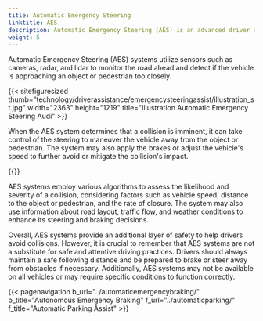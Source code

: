 ```yaml
---
title: Automatic Emergency Steering
linktitle: AES
description: Automatic Emergency Steering (AES) is an advanced driver assistance system designed to help drivers avoid collisions by automatically steering the vehicle in emergency situations.
weight: 5
---
```

<!-- markdownlint-disable MD033 -->

Automatic Emergency Steering (AES) systems utilize sensors such as cameras, radar, and lidar to monitor the road ahead and detect if the vehicle is approaching an object or pedestrian too closely.

{{< sitefiguresized thumb="technology/driverassistance/emergencysteeringassist/illustration_st.jpg" width="2363" height="1219" title="Illustration Automatic Emergency Steering Audi" >}}

When the AES system determines that a collision is imminent, it can take control of the steering to maneuver the vehicle away from the object or pedestrian. The system may also apply the brakes or adjust the vehicle's speed to further avoid or mitigate the collision's impact.

{{<evkxdisplayaddarticle />}}

AES systems employ various algorithms to assess the likelihood and severity of a collision, considering factors such as vehicle speed, distance to the object or pedestrian, and the rate of closure. The system may also use information about road layout, traffic flow, and weather conditions to enhance its steering and braking decisions.

Overall, AES systems provide an additional layer of safety to help drivers avoid collisions. However, it is crucial to remember that AES systems are not a substitute for safe and attentive driving practices. Drivers should always maintain a safe following distance and be prepared to brake or steer away from obstacles if necessary. Additionally, AES systems may not be available on all vehicles or may require specific conditions to function correctly.

{{< pagenavigation b_url="../automaticemergencybraking/" b_title="Autonomous Emergency Braking" f_url="../automaticparking/" f_title="Automatic Parking Assist" >}}